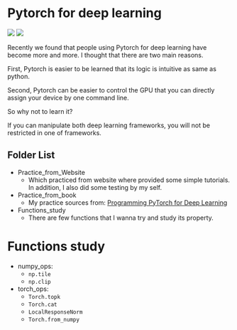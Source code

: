 # Pytorch for deep learning
[![](https://img.shields.io/badge/Level-Beginner-blue)](https://github.com/chiehpower/Pytorch) [![](https://img.shields.io/badge/Status-Keep%20updating-lightgrey)](https://github.com/chiehpower/Pytorch) 

Recently we found that people using Pytorch for deep learning have become more and more. I thought that there are two main reasons. 

First, Pytorch is easier to be learned that its logic is intuitive as same as python. 

Second, Pytorch can be easier to control the GPU that you can directly assign your device by one command line.   

So why not to learn it? 

If you can manipulate both deep learning frameworks, you will not be restricted in one of frameworks.

## Folder List

- Practice_from_Website
  - Which practiced from website where provided some simple tutorials. In addition, I also did some testing by my self.
- Practice_from_book
  - My practice sources from:
    [Programming PyTorch for Deep Learning](https://www.oreilly.com/library/view/programming-pytorch-for/9781492045342/)
- Functions_study
  - There are few functions that I wanna try and study its property.

# Functions study
  - numpy_ops:
    - `np.tile`
    - `np.clip`
  - torch_ops:
    - `Torch.topk`
    - `Torch.cat`
    - `LocalResponseNorm`
    - `Torch.from_numpy`